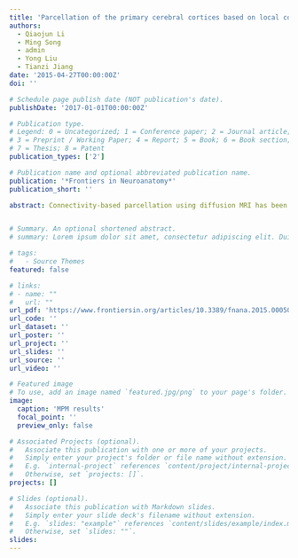 ```yaml
---
title: 'Parcellation of the primary cerebral cortices based on local connectivity profiles'
authors:
  - Qiaojun Li
  - Ming Song
  - admin
  - Yong Liu
  - Tianzi Jiang
date: '2015-04-27T00:00:00Z'
doi: ''

# Schedule page publish date (NOT publication's date).
publishDate: '2017-01-01T00:00:00Z'

# Publication type.
# Legend: 0 = Uncategorized; 1 = Conference paper; 2 = Journal article;
# 3 = Preprint / Working Paper; 4 = Report; 5 = Book; 6 = Book section;
# 7 = Thesis; 8 = Patent
publication_types: ['2']

# Publication name and optional abbreviated publication name.
publication: '*Frontiers in Neuroanatomy*'
publication_short: ''

abstract: Connectivity-based parcellation using diffusion MRI has been extensively used to parcellate subcortical areas and the association cortex. Connectivity profiles are vital for connectivity-based parcellation. Two categories of connectivity profiles are generally utilized, including global connectivity profiles, in which the connectivity information is from the seed to the whole brain, and long connectivity profiles, in which the connectivity information is from the seed to other brain regions after excluding the seed. However, whether global or long connectivity profiles should be applied in parcellating the primary cortex utilizing connectivity-based parcellation is unclear. Many sources of evidence have indicated that the primary cerebral cortices are composed of structurally and functionally distinct subregions. Because the primary cerebral cortices are rich in local anatomic hierarchical connections and possess high degree of local functional connectivity profiles, we proposed that local connectivity profiles, that is the connectivity information within a seed region of interest, might be used for parcellating the primary cerebral cortices. In this study, the global, long, and local connectivity profiles were separately used to parcellate the bilateral M1, A1, S1, and V1. We found that results using the three profiles were all quite consistent with reported cytoarchitectonic evidence. More importantly, the results using local connectivity profiles showed less inter-subject variability than the results using the other two, a finding which suggests that local connectivity profiles are superior to global and long connectivity profiles for parcellating the primary cerebral cortices. This also implies that, depending on the characteristics of specific areas of the cerebral cortex, different connectivity profiles may need to be adopted to parcellate different areas.


# Summary. An optional shortened abstract.
# summary: Lorem ipsum dolor sit amet, consectetur adipiscing elit. Duis posuere tellus ac convallis placerat. Proin tincidunt magna sed ex sollicitudin condimentum.

# tags:
#   - Source Themes
featured: false

# links:
# - name: ""
#   url: ""
url_pdf: 'https://www.frontiersin.org/articles/10.3389/fnana.2015.00050/full'
url_code: ''
url_dataset: ''
url_poster: ''
url_project: ''
url_slides: ''
url_source: ''
url_video: ''

# Featured image
# To use, add an image named `featured.jpg/png` to your page's folder.
image:
  caption: 'MPM results'
  focal_point: ''
  preview_only: false

# Associated Projects (optional).
#   Associate this publication with one or more of your projects.
#   Simply enter your project's folder or file name without extension.
#   E.g. `internal-project` references `content/project/internal-project/index.md`.
#   Otherwise, set `projects: []`.
projects: []

# Slides (optional).
#   Associate this publication with Markdown slides.
#   Simply enter your slide deck's filename without extension.
#   E.g. `slides: "example"` references `content/slides/example/index.md`.
#   Otherwise, set `slides: ""`.
slides:
---
```

